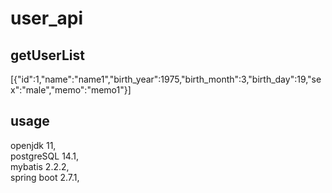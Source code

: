 # user_api

## getUserList
  [{"id":1,"name":"name1","birth_year":1975,"birth_month":3,"birth_day":19,"sex":"male","memo":"memo1"}]


## usage
openjdk 11,<br>
postgreSQL 14.1,<br>
mybatis 2.2.2,<br>
spring boot 2.7.1,<br>
